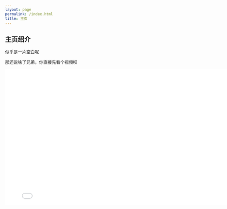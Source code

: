 ```yaml
---
layout: page
permalink: /index.html
title: 主页
---
```


## 主页绍介

似乎是一片空白呢

那还说啥了兄弟，你直接先看个视频呗



<iframe src="//bilibili.com/blackboard/html5mobileplayer.html?isOutside=true&aid=115088597982963&bvid=BV1mKeRziEmG&cid=31932285487&p=1&high_quality=1&danmaku=0&autoplay=0&muted=0" 
width="800" 
height="450" 
scrolling="no"
border="0" 
frameborder="no" 
framespacing="0" 
allowfullscreen="true"></iframe>

<br>
